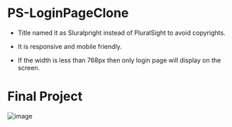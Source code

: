 # PS-LoginPageClone

* Title named it as Sluralpright instead of PluralSight to avoid copyrights.

* It is responsive and mobile friendly.

* If the width is less than 768px then only login page will display on the screen.

# Final Project

![image](https://user-images.githubusercontent.com/45564856/83962351-3bddda80-a8ba-11ea-9430-a6b30de92630.png)
